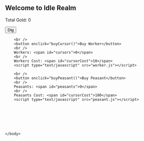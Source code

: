 ## Welcome to Idle Realm
Total Gold: <span id="cookies">0</span>
<html>
	<head>
		<link rel="stylesheet" type="text/css" href="interface.css" />
	</head>
	<body>
		<button onclick="cookieClick(1)">Dig</button>
		<br />
		
		<br />
		<button onclick="buyCursor()">Buy Worker</button>
		<br />
		Workers: <span id="cursors">0</span>
		<br />
		Workers Cost: <span id="cursorCost">10</span>
		<script type="text/javascript" src="worker.js"></script>
	
		<br />
		<button onclick="buyPeasant()">Buy Peasant</button>
		<br />
		Peasants: <span id="peasants">0</span>
		<br />
		Peasants Cost: <span id="cursorCost">100</span>
		<script type="text/javascript" src="peasant.js"></script>
	
	
	
	
	
	
	
	</body>
</html>
